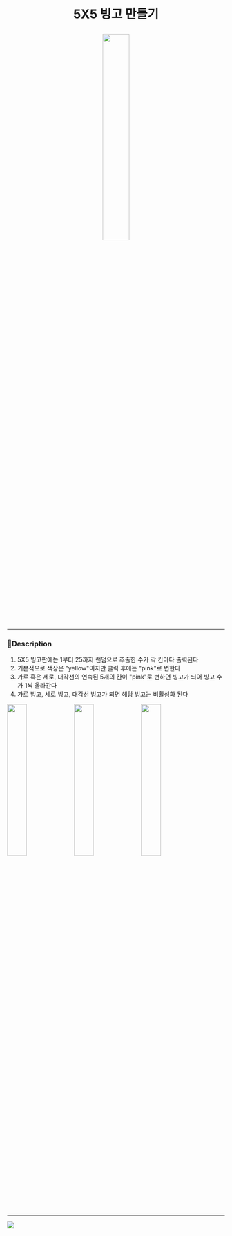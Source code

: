 # <p align="center">5X5 빙고 만들기</p>
<p align="center"><img width="35%" src="https://github.com/hansol92010/bingo/assets/130436788/015f5095-298e-4712-b56c-7ad0714839ce" /></p>

******
### :pushpin:Description
1. 5X5 빙고판에는 1부터 25까지 랜덤으로 추출한 수가 각 칸마다 출력된다
2. 기본적으로 색상은 "yellow"이지만 클릭 후에는 "pink"로 변한다
3. 가로 혹은 세로, 대각선의 연속된 5개의 칸이 "pink"로 변하면 빙고가 되어 빙고 수가 1씩 올라간다
4. 가로 빙고, 세로 빙고, 대각선 빙고가 되면 해당 빙고는 비활성화 된다

<img width="30%" src="https://github.com/hansol92010/bingo/assets/130436788/73119c82-b9a5-489a-99eb-ed5eff5efb9f"/>
<img width="30%" src="https://github.com/hansol92010/bingo/assets/130436788/196baa87-1d50-4fe3-a834-833bcd1a2df0"/>
<img width="30%" src="https://github.com/hansol92010/bingo/assets/130436788/f6a8686e-21f5-4791-89ad-811e5eab46af"/>

******
<img src="https://img.shields.io/badge/javascript-F7DF1E?style=for-the-badge&logo=javascript&logoColor=white">
